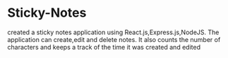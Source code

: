 # Sticky-Notes
created a sticky notes application using React.js,Express.js,NodeJS.
The application can create,edit and delete notes. It also counts the number of characters and keeps a track of the time it was created and edited 
